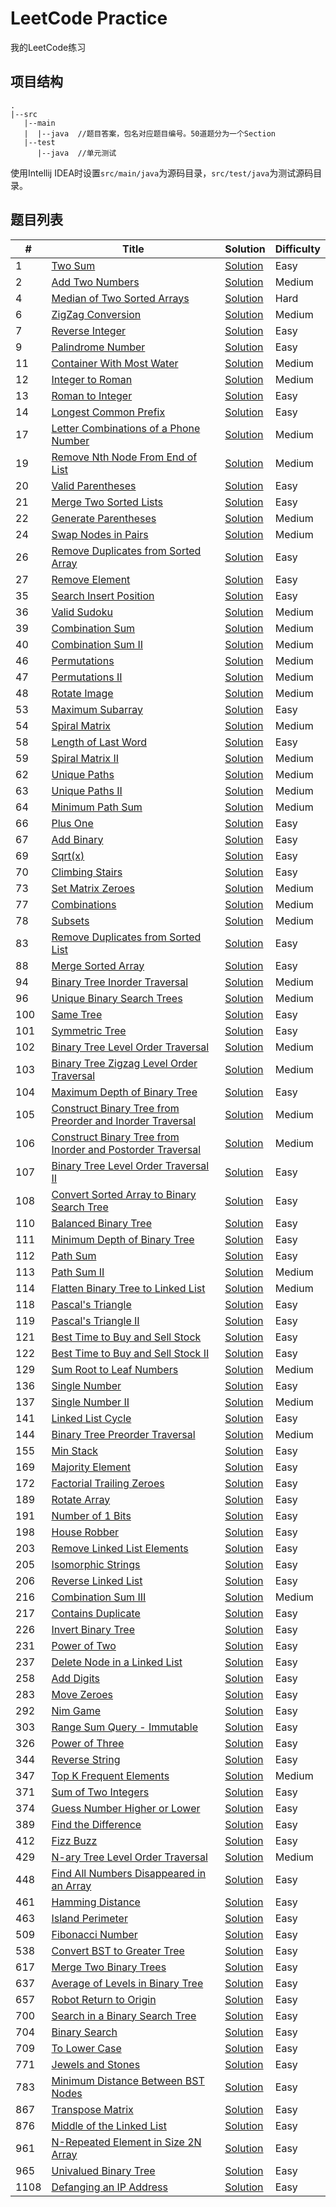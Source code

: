 # LeetCode Practice
我的LeetCode练习

## 项目结构
```
.
|--src
   |--main
   |  |--java  //题目答案，包名对应题目编号。50道题分为一个Section
   |--test
      |--java  //单元测试
```

使用Intellij IDEA时设置``src/main/java``为源码目录，``src/test/java``为测试源码目录。


## 题目列表
|#|Title|Solution|Difficulty|
|---|-----|--------|----------|
|1|[Two Sum](https://leetcode-cn.com/problems/two-sum)|[Solution](src/main/java/study/leetcode/section0/no1/Solution1.java)|Easy|
|2|[Add Two Numbers]()|[Solution](src/main/java/study/leetcode/section0/no2/Solution2.java)|Medium|
|4|[Median of Two Sorted Arrays](https://leetcode-cn.com/problems/median-of-two-sorted-arrays)|[Solution](src/main/java/study/leetcode/section0/no4/Solution4.java)|Hard|
|6|[ZigZag Conversion](https://leetcode-cn.com/problems/zigzag-conversion)|[Solution](src/main/java/study/leetcode/section0/no6/Solution6.java)|Medium|
|7|[Reverse Integer](https://leetcode-cn.com/problems/reverse-integer)|[Solution](src/main/java/study/leetcode/section0/no7/Solution7.java)|Easy|
|9|[Palindrome Number](https://leetcode-cn.com/problems/palindrome-number)|[Solution](src/main/java/study/leetcode/section0/no9/Solution9.java)|Easy|
|11|[Container With Most Water](https://leetcode-cn.com/problems/container-with-most-water)|[Solution](src/main/java/study/leetcode/section0/no11/Solution11.java)|Medium|
|12|[Integer to Roman](https://leetcode-cn.com/problems/integer-to-roman)|[Solution](src/main/java/study/leetcode/section0/no12/Solution12.java)|Medium|
|13|[Roman to Integer](https://leetcode-cn.com/problems/roman-to-integer)|[Solution](src/main/java/study/leetcode/section0/no13/Solution13.java)|Easy|
|14|[Longest Common Prefix](https://leetcode-cn.com/problems/longest-common-prefix)|[Solution](src/main/java/study/leetcode/section0/no14/Solution14.java)|Easy|
|17|[Letter Combinations of a Phone Number](https://leetcode-cn.com/problems/letter-combinations-of-a-phone-number)|[Solution](src/main/java/study/leetcode/section0/no17/Solution17.java)|Medium|
|19|[Remove Nth Node From End of List](https://leetcode-cn.com/problems/remove-nth-node-from-end-of-list)|[Solution](src/main/java/study/leetcode/section0/no19/Solution19.java)|Medium|
|20|[Valid Parentheses](https://leetcode-cn.com/problems/valid-parentheses)|[Solution](src/main/java/study/leetcode/section0/no20/Solution20.java)|Easy|
|21|[Merge Two Sorted Lists](https://leetcode-cn.com/problems/merge-two-sorted-lists)|[Solution](src/main/java/study/leetcode/section0/no21/Solution21.java)|Easy|
|22|[Generate Parentheses](https://leetcode-cn.com/problems/generate-parentheses)|[Solution](src/main/java/study/leetcode/section0/no22/Solution22.java)|Medium|
|24|[Swap Nodes in Pairs](https://leetcode-cn.com/problems/swap-nodes-in-pairs)|[Solution](src/main/java/study/leetcode/section0/no24/Solution24.java)|Medium|
|26|[Remove Duplicates from Sorted Array](https://leetcode-cn.com/problems/remove-duplicates-from-sorted-array)|[Solution](src/main/java/study/leetcode/section0/no26/Solution26.java)|Easy|
|27|[Remove Element](https://leetcode-cn.com/problems/remove-element)|[Solution](src/main/java/study/leetcode/section0/no27/Solution27.java)|Easy|
|35|[Search Insert Position](https://leetcode-cn.com/problems/search-insert-position)|[Solution](src/main/java/study/leetcode/section0/no35/Solution35.java)|Easy|
|36|[Valid Sudoku](https://leetcode-cn.com/problems/valid-sudoku)|[Solution](src/main/java/study/leetcode/section0/no36/Solution36.java)|Medium|
|39|[Combination Sum](https://leetcode-cn.com/problems/combination-sum)|[Solution](src/main/java/study/leetcode/section0/no39/Solution39.java)|Medium|
|40|[Combination Sum II](https://leetcode-cn.com/problems/combination-sum-ii)|[Solution](src/main/java/study/leetcode/section0/no40/Solution40.java)|Medium|
|46|[Permutations](https://leetcode-cn.com/problems/permutations)|[Solution](src/main/java/study/leetcode/section0/no46/Solution46.java)|Medium|
|47|[Permutations II](https://leetcode-cn.com/problems/permutations-ii)|[Solution](src/main/java/study/leetcode/section0/no47/Solution47.java)|Medium|
|48|[Rotate Image](https://leetcode-cn.com/problems/rotate-image)|[Solution](src/main/java/study/leetcode/section0/no48/Solution48.java)|Medium|
|53|[Maximum Subarray](https://leetcode-cn.com/problems/maximum-subarray)|[Solution](src/main/java/study/leetcode/section50/no53/Solution53.java)|Easy|
|54|[Spiral Matrix](https://leetcode-cn.com/problems/spiral-matrix)|[Solution](src/main/java/study/leetcode/section50/no54/Solution54.java)|Medium|
|58|[Length of Last Word](https://leetcode-cn.com/problems/length-of-last-word)|[Solution](src/main/java/study/leetcode/section50/no58/Solution58.java)|Easy|
|59|[Spiral Matrix II](https://leetcode-cn.com/problems/spiral-matrix-ii)|[Solution](src/main/java/study/leetcode/section50/no59/Solution59.java)|Medium|
|62|[Unique Paths](https://leetcode-cn.com/problems/unique-paths)|[Solution](src/main/java/study/leetcode/section50/no62/Solution62.java)|Medium|
|63|[Unique Paths II](https://leetcode-cn.com/problems/unique-paths-ii)|[Solution](src/main/java/study/leetcode/section50/no63/Solution63.java)|Medium|
|64|[Minimum Path Sum](https://leetcode-cn.com/problems/minimum-path-sum)|[Solution](src/main/java/study/leetcode/section50/no64/Solution64.java)|Medium|
|66|[Plus One](https://leetcode-cn.com/problems/plus-one)|[Solution](src/main/java/study/leetcode/section50/no66/Solution66.java)|Easy|
|67|[Add Binary](https://leetcode-cn.com/problems/add-binary)|[Solution](src/main/java/study/leetcode/section50/no67/Solution67.java)|Easy|
|69|[Sqrt(x)](https://leetcode-cn.com/problems/sqrtx)|[Solution](src/main/java/study/leetcode/section50/no69/Solution69.java)|Easy|
|70|[Climbing Stairs](https://leetcode-cn.com/problems/climbing-stairs)|[Solution](src/main/java/study/leetcode/section50/no70/Solution70.java)|Easy|
|73|[Set Matrix Zeroes](https://leetcode-cn.com/problems/set-matrix-zeroeshttps://leetcode-cn.com/problems/combinations)|[Solution](src/main/java/study/leetcode/section50/no73/Solution73.java)|Medium|
|77|[Combinations](https://leetcode-cn.com/problems/combinations)|[Solution](src/main/java/study/leetcode/section50/no77/Solution77.java)|Medium|
|78|[Subsets](https://leetcode-cn.com/problems/subsets)|[Solution](src/main/java/study/leetcode/section50/no78/Solution78.java)|Medium|
|83|[Remove Duplicates from Sorted List](https://leetcode-cn.com/problems/remove-duplicates-from-sorted-list)|[Solution](src/main/java/study/leetcode/section50/no83/Solution83.java)|Easy|
|88|[Merge Sorted Array](https://leetcode-cn.com/problems/merge-sorted-array)|[Solution](src/main/java/study/leetcode/section50/no88/Solution88.java)|Easy|
|94|[Binary Tree Inorder Traversal](https://leetcode-cn.com/problems/binary-tree-inorder-traversal)|[Solution](src/main/java/study/leetcode/section50/no94/Solution94.java)|Medium|
|96|[Unique Binary Search Trees](https://leetcode-cn.com/problems/unique-binary-search-trees)|[Solution](src/main/java/study/leetcode/section50/no96/Solution96.java)|Medium|
|100|[Same Tree](https://leetcode-cn.com/problems/same-tree)|[Solution](src/main/java/study/leetcode/section50/no100/Solution100.java)|Easy|
|101|[Symmetric Tree](https://leetcode-cn.com/problems/symmetric-tree)|[Solution](src/main/java/study/leetcode/section100/no101/Solution101.java)|Easy|
|102|[Binary Tree Level Order Traversal](https://leetcode-cn.com/problems/binary-tree-level-order-traversal)|[Solution](src/main/java/study/leetcode/section100/no102/Solution102.java)|Medium|
|103|[Binary Tree Zigzag Level Order Traversal](https://leetcode-cn.com/problems/binary-tree-zigzag-level-order-traversal)|[Solution](src/main/java/study/leetcode/section100/no103/Solution103.java)|Medium|
|104|[Maximum Depth of Binary Tree](https://leetcode-cn.com/problems/maximum-depth-of-binary-tree)|[Solution](src/main/java/study/leetcode/section100/no104/Solution104.java)|Easy|
|105|[Construct Binary Tree from Preorder and Inorder Traversal](https://leetcode-cn.com/problems/construct-binary-tree-from-preorder-and-inorder-traversal)|[Solution](src/main/java/study/leetcode/section100/no105/Solution105.java)|Medium|
|106|[Construct Binary Tree from Inorder and Postorder Traversal](https://leetcode-cn.com/problems/construct-binary-tree-from-inorder-and-postorder-traversal)|[Solution](src/main/java/study/leetcode/section100/no106/Solution106.java)|Medium|
|107|[Binary Tree Level Order Traversal II](https://leetcode-cn.com/problems/binary-tree-level-order-traversal-ii)|[Solution](src/main/java/study/leetcode/section100/no107/Solution107.java)|Easy|
|108|[Convert Sorted Array to Binary Search Tree](https://leetcode-cn.com/problems/convert-sorted-array-to-binary-search-tree)|[Solution](src/main/java/study/leetcode/section100/no108/Solution108.java)|Easy|
|110|[Balanced Binary Tree](https://leetcode-cn.com/problems/balanced-binary-tree)|[Solution](src/main/java/study/leetcode/section100/no110/Solution110.java)|Easy|
|111|[Minimum Depth of Binary Tree](https://leetcode-cn.com/problems/minimum-depth-of-binary-tree)|[Solution](src/main/java/study/leetcode/section100/no111/Solution111.java)|Easy|
|112|[Path Sum ](https://leetcode-cn.com/problems/path-sum)|[Solution](src/main/java/study/leetcode/section100/no112/Solution112.java)|Easy|
|113|[Path Sum II](https://leetcode-cn.com/problems/path-sum-ii)|[Solution](src/main/java/study/leetcode/section100/no113/Solution113.java)|Medium|
|114|[Flatten Binary Tree to Linked List](https://leetcode-cn.com/problems/flatten-binary-tree-to-linked-list/)|[Solution](src/main/java/study/leetcode/section100/no114/Solution114.java)|Medium|
|118|[Pascal's Triangle](https://leetcode-cn.com/problems/pascals-triangle)|[Solution](src/main/java/study/leetcode/section100/no118/Solution118.java)|Easy|
|119|[Pascal's Triangle II](https://leetcode-cn.com/problems/pascals-triangle-ii)|[Solution](src/main/java/study/leetcode/section100/no119/Solution119.java)|Easy|
|121|[Best Time to Buy and Sell Stock](https://leetcode-cn.com/problems/best-time-to-buy-and-sell-stock)|[Solution](src/main/java/study/leetcode/section100/no121/Solution121.java)|Easy|
|122|[Best Time to Buy and Sell Stock II](https://leetcode-cn.com/problems/best-time-to-buy-and-sell-stock-ii)|[Solution](src/main/java/study/leetcode/section100/no122/Solution122.java)|Easy|
|129|[Sum Root to Leaf Numbers](https://leetcode-cn.com/problems/sum-root-to-leaf-numbers)|[Solution](src/main/java/study/leetcode/section100/no129/Solution129.java)|Medium|
|136|[Single Number](https://leetcode-cn.com/problems/single-number)|[Solution](src/main/java/study/leetcode/section100/no136/Solution136.java)|Easy|
|137|[Single Number II](https://leetcode-cn.com/problems/single-number-ii)|[Solution](src/main/java/study/leetcode/section100/no137/Solution137.java)|Medium|
|141|[Linked List Cycle](https://leetcode-cn.com/problems/linked-list-cycle)|[Solution](src/main/java/study/leetcode/section100/no141/Solution141.java)|Easy|
|144|[Binary Tree Preorder Traversal](https://leetcode-cn.com/problems/binary-tree-preorder-traversal)|[Solution](src/main/java/study/leetcode/section100/no144/Solution144.java)|Medium|
|155|[Min Stack](https://leetcode-cn.com/problems/min-stack)|[Solution](src/main/java/study/leetcode/section150/no155/MinStack155.java)|Easy|
|169|[Majority Element](https://leetcode-cn.com/problems/majority-element)|[Solution](src/main/java/study/leetcode/section150/no169/Solution169.java)|Easy|
|172|[Factorial Trailing Zeroes](https://leetcode-cn.com/problems/factorial-trailing-zeroes)|[Solution](src/main/java/study/leetcode/section150/no172/Solution172.java)|Easy|
|189|[Rotate Array](https://leetcode-cn.com/problems/rotate-array)|[Solution](src/main/java/study/leetcode/section150/no189/Solution189.java)|Easy|
|191|[Number of 1 Bits](https://leetcode-cn.com/problems/number-of-1-bits)|[Solution](src/main/java/study/leetcode/section150/no191/Solution191.java)|Easy|
|198|[House Robber](https://leetcode-cn.com/problems/house-robber)|[Solution](src/main/java/study/leetcode/section150/no198/Solution198.java)|Easy|
|203|[Remove Linked List Elements](https://leetcode-cn.com/problems/remove-linked-list-elements)|[Solution](src/main/java/study/leetcode/section200/no203/Solution203.java)|Easy|
|205|[Isomorphic Strings](https://leetcode-cn.com/problems/isomorphic-strings)|[Solution](src/main/java/study/leetcode/section200/no205/Solution205B.java)|Easy|
|206|[Reverse Linked List](https://leetcode-cn.com/problems/reverse-linked-list)|[Solution](src/main/java/study/leetcode/section200/no206/Solution206.java)|Easy|
|216|[Combination Sum III](https://leetcode-cn.com/problems/combination-sum-iii)|[Solution](src/main/java/study/leetcode/section200/no216/Solution216.java)|Medium|
|217|[Contains Duplicate](https://leetcode-cn.com/problems/contains-duplicate)|[Solution](src/main/java/study/leetcode/section200/no217/Solution217.java)|Easy|
|226|[Invert Binary Tree](https://leetcode-cn.com/problems/invert-binary-tree)|[Solution](src/main/java/study/leetcode/section200/no226/Solution226.java)|Easy|
|231|[Power of Two](https://leetcode-cn.com/problems/power-of-two)|[Solution](src/main/java/study/leetcode/section250/no231/Solution231.java)|Easy|
|237|[Delete Node in a Linked List](https://leetcode-cn.com/problems/delete-node-in-a-linked-list)|[Solution](src/main/java/study/leetcode/section250/no237/Solution237.java)|Easy|
|258|[Add Digits](https://leetcode-cn.com/problems/add-digits)|[Solution](src/main/java/study/leetcode/section250/no258/Solution258.java)|Easy|
|283|[Move Zeroes](https://leetcode-cn.com/problems/move-zeroes)|[Solution](src/main/java/study/leetcode/section250/no283/Solution283.java)|Easy|
|292|[Nim Game](https://leetcode-cn.com/problems/nim-game)|[Solution](src/main/java/study/leetcode/section250/no292/Solution292.java)|Easy|
|303|[Range Sum Query - Immutable](https://leetcode-cn.com/problems/range-sum-query-immutable)|[Solution](src/main/java/study/leetcode/section300/no303/NumArray303.java)|Easy|
|326|[Power of Three](https://leetcode-cn.com/problems/power-of-three)|[Solution](src/main/java/study/leetcode/section300/no326/Solution326.java)|Easy|
|344|[Reverse String](https://leetcode-cn.com/problems/reverse-string)|[Solution](src/main/java/study/leetcode/section300/no344/Solution344.java)|Easy|
|347|[Top K Frequent Elements](https://leetcode-cn.com/problems/top-k-frequent-elements)|[Solution](src/main/java/study/leetcode/section300/no347/Solution347.java)|Medium|
|371|[Sum of Two Integers](https://leetcode-cn.com/problems/sum-of-two-integers)|[Solution](src/main/java/study/leetcode/section350/no371/Solution371.java)|Easy|
|374|[Guess Number Higher or Lower](https://leetcode-cn.com/problems/guess-number-higher-or-lower)|[Solution](src/main/java/study/leetcode/section350/no374/Solution374.java)|Easy|
|389|[Find the Difference](https://leetcode-cn.com/problems/find-the-difference)|[Solution](src/main/java/study/leetcode/section350/no389/Solution389.java)|Easy|
|412|[Fizz Buzz](https://leetcode-cn.com/problems/fizz-buzz)|[Solution](src/main/java/study/leetcode/section400/no412/Solution412.java)|Easy|
|429|[N-ary Tree Level Order Traversal](https://leetcode-cn.com/problems/n-ary-tree-level-order-traversal)|[Solution](src/main/java/study/leetcode/section400/no429/Solution429.java)|Medium|
|448|[Find All Numbers Disappeared in an Array](https://leetcode-cn.com/problems/find-all-numbers-disappeared-in-an-array)|[Solution](src/main/java/study/leetcode/section400/no448/Solution448.java)|Easy|
|461|[Hamming Distance](https://leetcode-cn.com/problems/hamming-distance)|[Solution](src/main/java/study/leetcode/section450/no461/Solution461.java)|Easy|
|463|[Island Perimeter](https://leetcode-cn.com/problems/island-perimeter)|[Solution](src/main/java/study/leetcode/section450/no463/Solution463.java)|Easy|
|509|[Fibonacci Number](https://leetcode-cn.com/problems/fibonacci-number)|[Solution](src/main/java/study/leetcode/section500/no509/Solution509.java)|Easy|
|538|[Convert BST to Greater Tree](https://leetcode-cn.com/problems/convert-bst-to-greater-tree)|[Solution](src/main/java/study/leetcode/section500/no538/Solution538.java)|Easy|
|617|[Merge Two Binary Trees](https://leetcode-cn.com/problems/merge-two-binary-trees)|[Solution](src/main/java/study/leetcode/section600/no617/Solution617.java)|Easy|
|637|[Average of Levels in Binary Tree](https://leetcode-cn.com/problems/average-of-levels-in-binary-tree)|[Solution](src/main/java/study/leetcode/section600/no637/Solution637.java)|Easy|
|657|[Robot Return to Origin](https://leetcode-cn.com/problems/robot-return-to-origin)|[Solution](src/main/java/study/leetcode/section650/no657/Solution657.java)|Easy|
|700|[Search in a Binary Search Tree](https://leetcode-cn.com/problems/search-in-a-binary-search-tree)|[Solution](src/main/java/study/leetcode/section650/no700/Solution700.java)|Easy|
|704|[Binary Search](https://leetcode-cn.com/problems/binary-search)|[Solution](src/main/java/study/leetcode/section700/no704/Solution704.java)|Easy|
|709|[To Lower Case](https://leetcode-cn.com/problems/to-lower-case)|[Solution](src/main/java/study/leetcode/section700/no709/Solution709.java)|Easy|
|771|[Jewels and Stones](https://leetcode-cn.com/problems/jewels-and-stones)|[Solution](src/main/java/study/leetcode/section750/no771/Solution771.java)|Easy|
|783|[Minimum Distance Between BST Nodes](https://leetcode-cn.com/problems/minimum-distance-between-bst-nodes)|[Solution](src/main/java/study/leetcode/section750/no783/Solution783.java)|Easy|
|867|[Transpose Matrix](https://leetcode-cn.com/problems/transpose-matrix)|[Solution](src/main/java/study/leetcode/section850/no867/Solution867.java)|Easy|
|876|[Middle of the Linked List](https://leetcode-cn.com/problems/middle-of-the-linked-list)|[Solution](src/main/java/study/leetcode/section850/no876/Solution876.java)|Easy|
|961|[N-Repeated Element in Size 2N Array](https://leetcode-cn.com/problems/n-repeated-element-in-size-2n-array)|[Solution](src/main/java/study/leetcode/section950/no961/Solution961.java)|Easy|
|965|[Univalued Binary Tree](https://leetcode-cn.com/problems/univalued-binary-tree)|[Solution](src/main/java/study/leetcode/section950/no965/Solution965.java)|Easy|
|1108|[Defanging an IP Address](https://leetcode-cn.com/problems/defanging-an-ip-address)|[Solution](src/main/java/study/leetcode/section1100/no1108/Solution1108.java)|Easy|